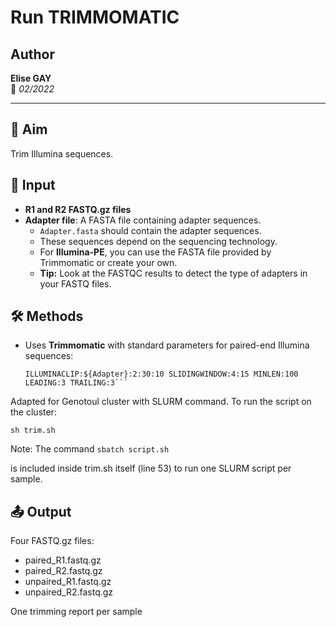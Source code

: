 # Run TRIMMOMATIC  

## Author  
**Elise GAY**  
📅 *02/2022*  

---  

## 📌 Aim  
Trim Illumina sequences.  

## 📂 Input  
- **R1 and R2 FASTQ.gz files**  
- **Adapter file**: A FASTA file containing adapter sequences.  
  - `Adapter.fasta` should contain the adapter sequences.  
  - These sequences depend on the sequencing technology.  
  - For **Illumina-PE**, you can use the FASTA file provided by Trimmomatic or create your own.  
  - **Tip:** Look at the FASTQC results to detect the type of adapters in your FASTQ files.  

## 🛠 Methods  
- Uses **Trimmomatic** with standard parameters for paired-end Illumina sequences:  
  ```plaintext
  ILLUMINACLIP:${Adapter}:2:30:10 SLIDINGWINDOW:4:15 MINLEN:100 LEADING:3 TRAILING:3```
Adapted for Genotoul cluster with SLURM command.
To run the script on the cluster:

```sh trim.sh```

Note: The command
```sbatch script.sh```

is included inside trim.sh itself (line 53) to run one SLURM script per sample.

## 📤 Output
Four FASTQ.gz files:

- paired_R1.fastq.gz
- paired_R2.fastq.gz
- unpaired_R1.fastq.gz
- unpaired_R2.fastq.gz

One trimming report per sample

